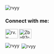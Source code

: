 <p align="left"> <img src="https://komarev.com/ghpvc/?username=rvyy&label=Profile%20views&color=0e75b6&style=flat" alt="rvyy" /> </p>

<h3 align="left">Connect with me:</h3>
<p align="left">
<a href="https://instagram.com/rv.y" target="blank"><img align="center" src="https://raw.githubusercontent.com/rahuldkjain/github-profile-readme-generator/master/src/images/icons/Social/instagram.svg" alt="rv.y" height="30" width="40" /></a>
<a href="https://discord.gg/ZbzR7cAQNV" target="blank"><img align="center" src="https://raw.githubusercontent.com/rahuldkjain/github-profile-readme-generator/master/src/images/icons/Social/discord.svg" alt="ZbzR7cAQNV" height="30" width="40" /></a>
</p>

<p><img align="left" src="https://github-readme-stats.vercel.app/api/top-langs?username=rvyy&show_icons=true&locale=en&layout=compact" alt="rvyy" /></p>

<p>&nbsp;<img align="center" src="https://github-readme-stats.vercel.app/api?username=rvyy&show_icons=true&locale=en" alt="rvyy" /></p>

